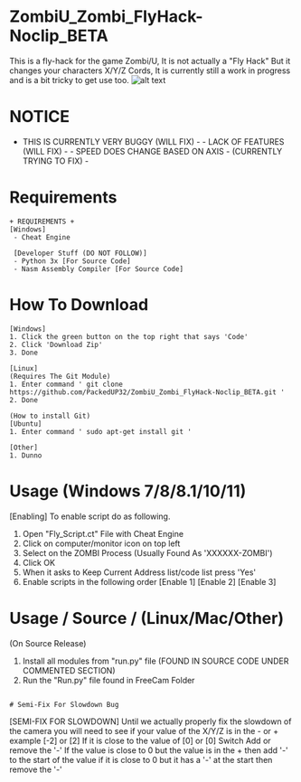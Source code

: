 # ZombiU_Zombi_FlyHack-Noclip_BETA
This is a fly-hack for the game Zombi/U, It is not actually a "Fly Hack" But it changes your characters X/Y/Z Cords, It is currently still a work in progress and is a bit tricky to get use too.
![alt text](https://raw.githubusercontent.com/Zurek0x/Ready_Or_Not_Better-Presence/main/%7Bmedia%7D/logo.png)
# NOTICE
 - THIS IS CURRENTLY VERY BUGGY (WILL FIX) - - LACK OF FEATURES (WILL FIX) - - SPEED DOES CHANGE BASED ON AXIS - (CURRENTLY TRYING TO FIX) -

# Requirements
```
+ REQUIREMENTS +
[Windows]
 - Cheat Engine
 
 [Developer Stuff (DO NOT FOLLOW)]
 - Python 3x [For Source Code]
 - Nasm Assembly Compiler [For Source Code]
```

# How To Download
```
[Windows]
1. Click the green button on the top right that says 'Code'
2. Click 'Download Zip'
3. Done
```

```
[Linux]
(Requires The Git Module)
1. Enter command ' git clone https://github.com/PackedUP32/ZombiU_Zombi_FlyHack-Noclip_BETA.git '
2. Done

(How to install Git)
[Ubuntu]
1. Enter command ' sudo apt-get install git '

[Other]
1. Dunno
```

# Usage (Windows 7/8/8.1/10/11)
[Enabling]
To enable script do as following.
1. Open "Fly_Script.ct" File with Cheat Engine
2. Click on computer/monitor icon on top left
3. Select on the ZOMBI Process (Usually Found As 'XXXXXX-ZOMBI')
4. Click OK
5. When it asks to Keep Current Address list/code list press 'Yes'
6. Enable scripts in the following order
[Enable 1]
[Enable 2]
[Enable 3]

# Usage / Source / (Linux/Mac/Other)
(On Source Release)
1. Install all modules from "run.py" file (FOUND IN SOURCE CODE UNDER COMMENTED SECTION)
2. Run the "Run.py" file found in FreeCam Folder
```

# Semi-Fix For Slowdown Bug
```
[SEMI-FIX FOR SLOWDOWN]
Until we actually properly fix the slowdown of the camera you will need to see if your value
of the X/Y/Z is in the - or + example [-2] or [2] If it is close to the value of [0] or [0] Switch
Add or remove the '-' If the value is close to 0 but the value is in the + then add '-' to the start of the value
if it is close to 0 but it has a '-' at the start then remove the '-'
```
